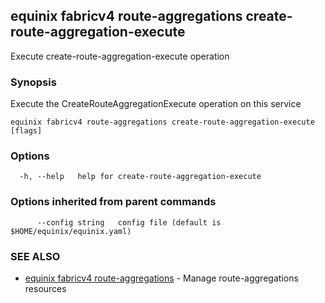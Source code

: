 ## equinix fabricv4 route-aggregations create-route-aggregation-execute

Execute create-route-aggregation-execute operation

### Synopsis

Execute the CreateRouteAggregationExecute operation on this service

```
equinix fabricv4 route-aggregations create-route-aggregation-execute [flags]
```

### Options

```
  -h, --help   help for create-route-aggregation-execute
```

### Options inherited from parent commands

```
      --config string   config file (default is $HOME/equinix/equinix.yaml)
```

### SEE ALSO

* [equinix fabricv4 route-aggregations](equinix_fabricv4_route-aggregations.md)	 - Manage route-aggregations resources

